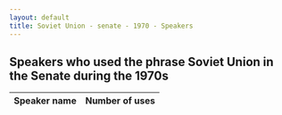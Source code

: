 ```yaml
---
layout: default
title: Soviet Union - senate - 1970 - Speakers
---
```

## Speakers who used the phrase **Soviet Union** in the Senate during the 1970s

| Speaker name | Number of uses |
|--------------|----------------|
